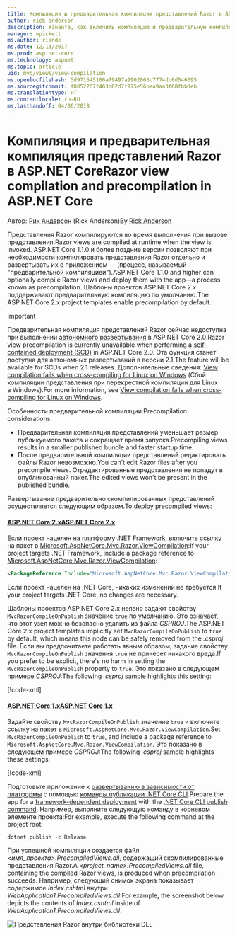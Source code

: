 ```yaml
---
title: Компиляция и предварительная компиляция представлений Razor в ASP.NET Core
author: rick-anderson
description: Узнайте, как включить компиляцию и предварительную компиляцию представлений MVC Razor в приложениях ASP.NET Core.
manager: wpickett
ms.author: riande
ms.date: 12/13/2017
ms.prod: asp.net-core
ms.technology: aspnet
ms.topic: article
uid: mvc/views/view-compilation
ms.openlocfilehash: 5d971645106a79497a9902063c7774dc6d546395
ms.sourcegitcommit: f8852267f463b62d7f975e56bea9aa3f68fbbdeb
ms.translationtype: HT
ms.contentlocale: ru-RU
ms.lasthandoff: 04/06/2018
---
```

# <a name="razor-view-compilation-and-precompilation-in-aspnet-core"></a><span data-ttu-id="f95b4-103">Компиляция и предварительная компиляция представлений Razor в ASP.NET Core</span><span class="sxs-lookup"><span data-stu-id="f95b4-103">Razor view compilation and precompilation in ASP.NET Core</span></span>

<span data-ttu-id="f95b4-104">Автор: [Рик Андерсон](https://twitter.com/RickAndMSFT) (Rick Anderson)</span><span class="sxs-lookup"><span data-stu-id="f95b4-104">By [Rick Anderson](https://twitter.com/RickAndMSFT)</span></span>

<span data-ttu-id="f95b4-105">Представления Razor компилируются во время выполнения при вызове представления.</span><span class="sxs-lookup"><span data-stu-id="f95b4-105">Razor views are compiled at runtime when the view is invoked.</span></span> <span data-ttu-id="f95b4-106">ASP.NET Core 1.1.0 и более поздние версии позволяют при необходимости компилировать представления Razor отдельно и развертывать их с приложением &mdash; (процесс, называемый "предварительной компиляцией").</span><span class="sxs-lookup"><span data-stu-id="f95b4-106">ASP.NET Core 1.1.0 and higher can optionally compile Razor views and deploy them with the app&mdash;a process known as precompilation.</span></span> <span data-ttu-id="f95b4-107">Шаблоны проектов ASP.NET Core 2.x поддерживают предварительную компиляцию по умолчанию.</span><span class="sxs-lookup"><span data-stu-id="f95b4-107">The ASP.NET Core 2.x project templates enable precompilation by default.</span></span>

> [!IMPORTANT]
> <span data-ttu-id="f95b4-108">Предварительная компиляция представлений Razor сейчас недоступна при выполнении [автономного развертывания](/dotnet/core/deploying/#self-contained-deployments-scd) в ASP.NET Core 2.0.</span><span class="sxs-lookup"><span data-stu-id="f95b4-108">Razor view precompilation is currently unavailable when performing a [self-contained deployment (SCD)](/dotnet/core/deploying/#self-contained-deployments-scd) in ASP.NET Core 2.0.</span></span> <span data-ttu-id="f95b4-109">Эта функция станет доступна для автономных развертываний в версии 2.1.</span><span class="sxs-lookup"><span data-stu-id="f95b4-109">The feature will be available for SCDs when 2.1 releases.</span></span> <span data-ttu-id="f95b4-110">Дополнительные сведения: [View compilation fails when cross-compiling for Linux on Windows](https://github.com/aspnet/MvcPrecompilation/issues/102) (Сбой компиляции представления при перекрестной компиляции для Linux в Windows).</span><span class="sxs-lookup"><span data-stu-id="f95b4-110">For more information, see [View compilation fails when cross-compiling for Linux on Windows](https://github.com/aspnet/MvcPrecompilation/issues/102).</span></span>

<span data-ttu-id="f95b4-111">Особенности предварительной компиляции:</span><span class="sxs-lookup"><span data-stu-id="f95b4-111">Precompilation considerations:</span></span>

* <span data-ttu-id="f95b4-112">Предварительная компиляция представлений уменьшает размер публикуемого пакета и сокращает время запуска.</span><span class="sxs-lookup"><span data-stu-id="f95b4-112">Precompiling views results in a smaller published bundle and faster startup time.</span></span>
* <span data-ttu-id="f95b4-113">После предварительной компиляции представлений редактировать файлы Razor невозможно.</span><span class="sxs-lookup"><span data-stu-id="f95b4-113">You can't edit Razor files after you precompile views.</span></span> <span data-ttu-id="f95b4-114">Отредактированные представления не попадут в опубликованный пакет.</span><span class="sxs-lookup"><span data-stu-id="f95b4-114">The edited views won't be present in the published bundle.</span></span> 

<span data-ttu-id="f95b4-115">Развертывание предварительно скомпилированных представлений осуществляется следующим образом.</span><span class="sxs-lookup"><span data-stu-id="f95b4-115">To deploy precompiled views:</span></span>

#### <a name="aspnet-core-2xtabaspnetcore2x"></a>[<span data-ttu-id="f95b4-116">ASP.NET Core 2.x</span><span class="sxs-lookup"><span data-stu-id="f95b4-116">ASP.NET Core 2.x</span></span>](#tab/aspnetcore2x/)
<span data-ttu-id="f95b4-117">Если проект нацелен на платформу .NET Framework, включите ссылку на пакет в [Microsoft.AspNetCore.Mvc.Razor.ViewCompilation](https://www.nuget.org/packages/Microsoft.AspNetCore.Mvc.Razor.ViewCompilation/):</span><span class="sxs-lookup"><span data-stu-id="f95b4-117">If your project targets .NET Framework, include a package reference to [Microsoft.AspNetCore.Mvc.Razor.ViewCompilation](https://www.nuget.org/packages/Microsoft.AspNetCore.Mvc.Razor.ViewCompilation/):</span></span>

```xml
<PackageReference Include="Microsoft.AspNetCore.Mvc.Razor.ViewCompilation" Version="2.0.0" PrivateAssets="All" />
```

<span data-ttu-id="f95b4-118">Если проект нацелен на .NET Core, никаких изменений не требуется.</span><span class="sxs-lookup"><span data-stu-id="f95b4-118">If your project targets .NET Core, no changes are necessary.</span></span>

<span data-ttu-id="f95b4-119">Шаблоны проектов ASP.NET Core 2.x неявно задают свойству `MvcRazorCompileOnPublish` значение `true` по умолчанию. Это означает, что этот узел можно безопасно удалить из файла *CSPROJ*.</span><span class="sxs-lookup"><span data-stu-id="f95b4-119">The ASP.NET Core 2.x project templates implicitly set `MvcRazorCompileOnPublish` to `true` by default, which means this node can be safely removed from the *.csproj* file.</span></span> <span data-ttu-id="f95b4-120">Если вы предпочитаете работать явным образом, задание свойству `MvcRazorCompileOnPublish` значения `true` не принесет никакого вреда.</span><span class="sxs-lookup"><span data-stu-id="f95b4-120">If you prefer to be explicit, there's no harm in setting the `MvcRazorCompileOnPublish` property to `true`.</span></span> <span data-ttu-id="f95b4-121">Это показано в следующем примере *CSPROJ*:</span><span class="sxs-lookup"><span data-stu-id="f95b4-121">The following *.csproj* sample highlights this setting:</span></span>

[!code-xml[](view-compilation/sample/MvcRazorCompileOnPublish2.csproj?highlight=5)]

#### <a name="aspnet-core-1xtabaspnetcore1x"></a>[<span data-ttu-id="f95b4-122">ASP.NET Core 1.x</span><span class="sxs-lookup"><span data-stu-id="f95b4-122">ASP.NET Core 1.x</span></span>](#tab/aspnetcore1x/)
<span data-ttu-id="f95b4-123">Задайте свойству `MvcRazorCompileOnPublish` значение `true` и включите ссылку на пакет в `Microsoft.AspNetCore.Mvc.Razor.ViewCompilation`.</span><span class="sxs-lookup"><span data-stu-id="f95b4-123">Set `MvcRazorCompileOnPublish` to `true`, and include a package reference to `Microsoft.AspNetCore.Mvc.Razor.ViewCompilation`.</span></span> <span data-ttu-id="f95b4-124">Это показано в следующем примере *CSPROJ*:</span><span class="sxs-lookup"><span data-stu-id="f95b4-124">The following *.csproj* sample highlights these settings:</span></span>

[!code-xml[](view-compilation/sample/MvcRazorCompileOnPublish.csproj?highlight=5,12)]

<span data-ttu-id="f95b4-125">Подготовьте приложение к [развертыванию в зависимости от платформы](/dotnet/core/deploying/#framework-dependent-deployments-fdd) с помощью [команды публикации .NET Core CLI](/dotnet/core/tools/dotnet-publish).</span><span class="sxs-lookup"><span data-stu-id="f95b4-125">Prepare the app for a [framework-dependent deployment](/dotnet/core/deploying/#framework-dependent-deployments-fdd) with the [.NET Core CLI publish command](/dotnet/core/tools/dotnet-publish).</span></span> <span data-ttu-id="f95b4-126">Например, выполните следующую команду в корневом элементе проекта:</span><span class="sxs-lookup"><span data-stu-id="f95b4-126">For example, execute the following command at the project root:</span></span>

```console
dotnet publish -c Release
```

<span data-ttu-id="f95b4-127">При успешной компиляции создается файл *<имя_проекта>.PrecompiledViews.dll*, содержащий скомпилированные представления Razor.</span><span class="sxs-lookup"><span data-stu-id="f95b4-127">A *<project_name>.PrecompiledViews.dll* file, containing the compiled Razor views, is produced when precompilation succeeds.</span></span> <span data-ttu-id="f95b4-128">Например, следующий снимок экрана показывает содержимое *Index.cshtml* внутри *WebApplication1.PrecompiledViews.dll*:</span><span class="sxs-lookup"><span data-stu-id="f95b4-128">For example, the screenshot below depicts the contents of *Index.cshtml* inside of *WebApplication1.PrecompiledViews.dll*:</span></span>

![Представления Razor внутри библиотеки DLL](view-compilation/_static/razor-views-in-dll.png)
